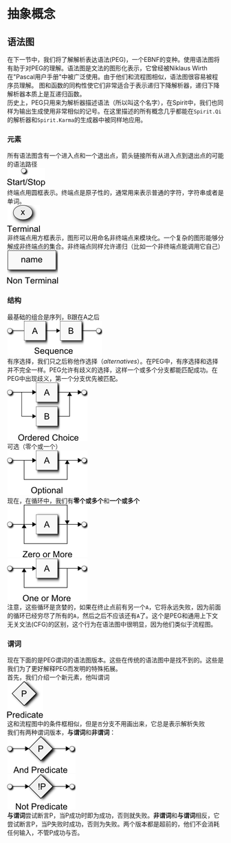 # 抽象概念
## 语法图
在下一节中，我们将了解解析表达语法(PEG)，一个EBNF的变种。使用语法图将有助于对PEG的理解。语法图是文法的图形化表示，它曾经被Niklaus Wirth在"Pascal用户手册"中被广泛使用。由于他们和流程图相似，语法图很容易被程序员理解。
图和函数的同构性使它们非常适合于表示递归下降解析器，递归下降解析器本质上是互递归函数。  
历史上，PEG只用来为解析器描述语法（所以叫这个名字），在Spirit中，我们也同样为输出生成使用非常相似的记号。在这里描述的所有概念几乎都能在`Spirit.Qi`的解析器和`Spirit.Karma`的生成器中被同样地应用。  
### 元素
所有语法图含有一个进入点和一个退出点，箭头链接所有从进入点到退出点的可能的语法路径  
![进入点/退出点](images/abstracts/start_stop.png)  
终端点用圆框表示。终端点是原子性的，通常用来表示普通的字符，字符串或者是单词。  
![终端点](images/abstracts/terminal.png)  
非终端点用方框表示，图形可以用命名非终端点来模块化。一个复杂的图形能够分解成非终端点的集合。非终端点同样允许递归（比如一个非终端点能调用它自己）  
![非终端点](images/abstracts/non-terminal.png)  
### 结构
最基础的组合是序列，B跟在A之后  
![序列](images/abstracts/sequence.png)  
有序选择，我们只之后称他作选择（*alternatives*）。在PEG中，有序选择和选择并不完全一样。PEG允许有歧义的选择，这样一个或多个分支都能匹配成功。在PEG中出现歧义，第一个分支优先被匹配。  
![选择](images/abstracts/alternative.png)  
可选（零个或一个）  
![可选](images/abstracts/optional.png)  
现在，在循环中，我们有**零个或多个**和**一个或多个**  
![零个或多个](images/abstracts/kleene.png)  
![一个或多个](images/abstracts/plus.png)  
注意，这些循环是贪婪的，如果在终止点前有另一个`A`，它将永远失败，因为前面的循环已经穷尽了所有的`A`，然后之后不应该还有`A`了。这个是PEG和通用上下文无关文法(CFG)的区别，这个行为在语法图中很明显，因为他们类似于流程图。  
### 谓词
现在下面的是PEG谓词的语法图版本。这些在传统的语法图中是找不到的。这些是我们为了更好解释PEG而发明的特殊拓展。  
首先，我们介绍一个新元素，他叫谓词  
![谓词](images/abstracts/predicate.png)  
这和流程图中的条件框相似，但是`否`分支不用画出来，它总是表示解析失败  
我们有两种谓词版本，**与谓词**和**非谓词**：  
![与谓词](images/abstracts/and_predicate.png)  
![非谓词](images/abstracts/not_predicate.png)  
**与谓词**尝试断言P，当P成功时即为成功，否则就失败。**非谓词**和**与谓词**相反，它尝试断言P，当P失败时成功，否则为失败。两个版本都是超前的，他们不会消耗任何输入，不管P成功与否。